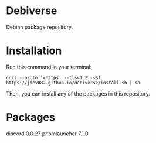 # Debiverse
Debian package repository.
# Installation
Run this command in your terminal:
```
curl --proto '=https' --tlsv1.2 -sSf https://jdev082.github.io/debiverse/install.sh | sh
```
Then, you can install any of the packages in this repository.
# Packages
discord 0.0.27
prismlauncher 7.1.0
